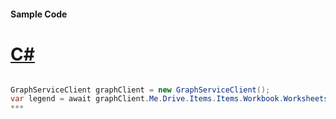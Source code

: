 #### Sample Code
# [C#](#tab/c-sharp)

```C#

GraphServiceClient graphClient = new GraphServiceClient();
var legend = await graphClient.Me.Drive.Items.Items.Workbook.Worksheets.Worksheets.Charts.Charts.Legend.Request().GetAsync();
*** 

```
